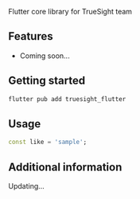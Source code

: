 <!--
This README describes the package. If you publish this package to pub.dev,
this README's contents appear on the landing page for your package.

For information about how to write a good package README, see the guide for
[writing package pages](https://dart.dev/guides/libraries/writing-package-pages).

For general information about developing packages, see the Dart guide for
[creating packages](https://dart.dev/guides/libraries/create-library-packages)
and the Flutter guide for
[developing packages and plugins](https://flutter.dev/developing-packages).
-->

Flutter core library for TrueSight team

## Features

- Coming soon...

## Getting started

```sh
flutter pub add truesight_flutter
```

## Usage

```dart
const like = 'sample';
```

## Additional information

Updating...
